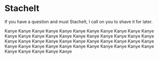 StacheIt
========

If you have a question and must StacheIt, I call on you to shave it for later. 


Kanye Kanye Kanye Kanye Kanye Kanye Kanye 
Kanye Kanye Kanye Kanye Kanye Kanye Kanye 
Kanye Kanye Kanye Kanye Kanye Kanye Kanye 
Kanye Kanye Kanye Kanye Kanye Kanye Kanye 
Kanye Kanye Kanye Kanye Kanye Kanye Kanye 
Kanye Kanye Kanye Kanye Kanye Kanye Kanye 
Kanye Kanye Kanye Kanye Kanye Kanye Kanye 
